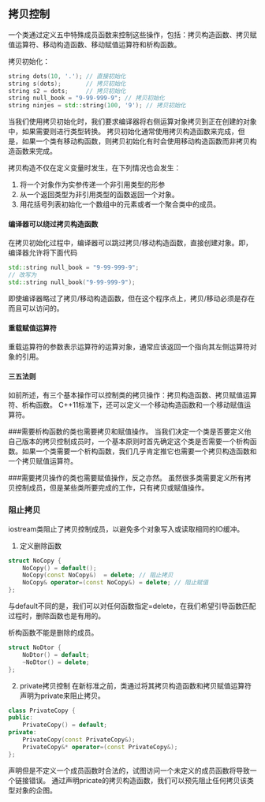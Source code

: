 ## 拷贝控制

一个类通过定义五中特殊成员函数来控制这些操作，包括：拷贝构造函数、拷贝赋值运算符、移动构造函数、移动赋值运算符和析构函数。

拷贝初始化：
```c++
string dots(10, '.'); // 直接初始化
string s(dots); 	  // 拷贝初始化
string s2 = dots; 	  // 拷贝初始化
string null_book = "9-99-999-9"; // 拷贝初始化
string ninjes = std::string(100, '9'); // 拷贝初始化
```
当我们使用拷贝初始化时，我们要求编译器将右侧运算对象拷贝到正在创建的对象中，如果需要则进行类型转换。
拷贝初始化通常使用拷贝构造函数来完成，但是，如果一个类有移动构函数，则拷贝初始化有时会使用移动构造函数而非拷贝构造函数来完成。

拷贝构造不仅在定义变量时发生，在下列情况也会发生：
1. 将一个对象作为实参传递一个非引用类型的形参
2. 从一个返回类型为非引用类型的函数返回一个对象。
3. 用花括号列表初始化一个数组中的元素或者一个聚合类中的成员。

#### 编译器可以绕过拷贝构造函数
在拷贝初始化过程中，编译器可以跳过拷贝/移动构造函数，直接创建对象。即，编译器允许将下面代码
```c++
std::string null_book = "9-99-999-9";
// 改写为
std::string null_book("9-99-999-9");
```
即使编译器略过了拷贝/移动构造函数，但在这个程序点上，拷贝/移动必须是存在而且可以访问的。

#### 重载赋值运算符

重载运算符的参数表示运算符的运算对象，通常应该返回一个指向其左侧运算符对象的引用。

#### 三五法则
如前所述，有三个基本操作可以控制类的拷贝操作：拷贝构造函数、拷贝赋值运算符、析构函数。
C++11标准下，还可以定义一个移动构造函数和一个移动赋值运算符。

###需要析构函数的类也需要拷贝和赋值操作。
当我们决定一个类是否要定义他自己版本的拷贝控制成员时，一个基本原则时首先确定这个类是否需要一个析构函数。如果一个类需要一个析构函数，我们几乎肯定推它也需要一个拷贝构造函数和一个拷贝赋值运算符。

###需要拷贝操作的类也需要赋值操作，反之亦然。
虽然很多类需要定义所有拷贝控制成员，但是某些类所要完成的工作，只有拷贝或赋值操作。

### 阻止拷贝
iostream类阻止了拷贝控制成员，以避免多个对象写入或读取相同的IO缓冲。

1. 定义删除函数
```c++
struct NoCopy {
	NoCopy() = default();
	NoCopy(const NoCopy&)  = delete; // 阻止拷贝
	NoCopy& operator=(const NoCopy&) = delete; // 阻止赋值
};
```
与default不同的是，我们可以对任何函数指定=delete，在我们希望引导函数匹配过程时，删除函数也是有用的。

析构函数不能是删除的成员。
```c++
struct NoDtor {
	NoDtor() = default;
	~NoDtor() = delete;
};
```

2. private拷贝控制
在新标准之前，类通过将其拷贝构造函数和拷贝赋值运算符声明为private来阻止拷贝。
```c++
class PrivateCopy {
public:
	PrivateCopy() = default;
private:
	PrivateCopy(const PrivateCopy&);
	PrivateCopy&* operator=(const PrivateCopy&);
};
```

声明但是不定义一个成员函数时合法的，试图访问一个未定义的成员函数将导致一个链接错误。
通过声明pricate的拷贝构造函数，我们可以预先阻止任何拷贝该类型对象的企图。
